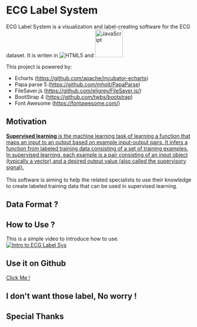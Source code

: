 # ECG Label System
ECG Label System is a visualization and label-creating software for the ECG dataset. It is writen in ![HTML5](https://www.w3.org/html/logo/badge/html5-badge-h-css3.png "HTML5 w/ CSS3") and <img src="https://upload.wikimedia.org/wikipedia/commons/thumb/6/6a/JavaScript-logo.png/240px-JavaScript-logo.png" width="75" alt="JavaScript" title="JavaScript">

This project is powered by:
* Echarts (https://github.com/apache/incubator-echarts)
* Papa parse 5 (https://github.com/mholt/PapaParse)
* FileSaver.js (https://github.com/eligrey/FileSaver.js/)
* BootStrap 4 (https://github.com/twbs/bootstrap)
* Font Awesome (https://fontawesome.com/)



## Motivation
[**Supervised learning** is the machine learning task of learning a function that maps an input to an output based on example input-output pairs. It infers a function from labeled training data consisting of a set of training examples. In supervised learning, each example is a pair consisting of an input object (typically a vector) and a desired output value (also called the supervisory signal).](https://en.wikipedia.org/wiki/Supervised_learning)<br><br>
This software is aiming to help the related specialists to use their knowledge to create labeled training data that can be used in supervised learning. 

## Data Format ?
## How to Use ?
This is a simple video to introduce how to use.<br>
[![Intro to ECG Label Sys](https://img.youtube.com/vi/p2C38xatN_c/0.jpg)](https://youtu.be/p2C38xatN_c)
## Use it on Github
[Click Me !](https://loodahu.github.io/ecg/ecg_index.html)
## I don't want those label, No worry !
## Special Thanks



